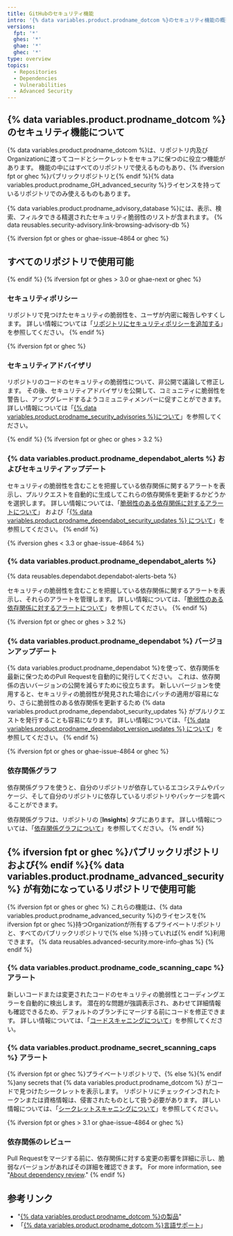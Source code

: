 ```yaml
---
title: GitHubのセキュリティ機能
intro: '{% data variables.product.prodname_dotcom %}のセキュリティ機能の概要。'
versions:
  fpt: '*'
  ghes: '*'
  ghae: '*'
  ghec: '*'
type: overview
topics:
  - Repositories
  - Dependencies
  - Vulnerabilities
  - Advanced Security
---
```


## {% data variables.product.prodname_dotcom %}のセキュリティ機能について

{% data variables.product.prodname_dotcom %}は、リポジトリ内及びOrganizationに渡ってコードとシークレットをセキュアに保つのに役立つ機能があります。 機能の中にはすべてのリポジトリで使えるものもあり、{% ifversion fpt or ghec %}パブリックリポジトリと{% endif %}{% data variables.product.prodname_GH_advanced_security %}ライセンスを持っているリポジトリでのみ使えるものもあります。

{% data variables.product.prodname_advisory_database %}には、表示、検索、フィルタできる精選されたセキュリティ脆弱性のリストが含まれます。 {% data reusables.security-advisory.link-browsing-advisory-db %}

{% ifversion fpt or ghes or ghae-issue-4864 or ghec %}
## すべてのリポジトリで使用可能
{% endif %}
{% ifversion fpt or ghes > 3.0 or ghae-next or ghec %}
### セキュリティポリシー

リポジトリで見つけたセキュリティの脆弱性を、ユーザが内密に報告しやすくします。 詳しい情報については「[リポジトリにセキュリティポリシーを追加する](/code-security/getting-started/adding-a-security-policy-to-your-repository)」を参照してください。
{% endif %}

{% ifversion fpt or ghec %}
### セキュリティアドバイザリ

リポジトリのコードのセキュリティの脆弱性について、非公開で議論して修正します。 その後、セキュリティアドバイザリを公開して、コミュニティに脆弱性を警告し、アップグレードするようコミュニティメンバーに促すことができます。 詳しい情報については「[{% data variables.product.prodname_security_advisories %}について](/github/managing-security-vulnerabilities/about-github-security-advisories)」を参照してください。

{% endif %}
{% ifversion fpt or ghec or ghes > 3.2 %}

### {% data variables.product.prodname_dependabot_alerts %} およびセキュリティアップデート

セキュリティの脆弱性を含むことを把握している依存関係に関するアラートを表示し、プルリクエストを自動的に生成してこれらの依存関係を更新するかどうかを選択します。 詳しい情報については、「[脆弱性のある依存関係に対するアラートについて](/github/managing-security-vulnerabilities/about-alerts-for-vulnerable-dependencies)」 および「[{% data variables.product.prodname_dependabot_security_updates %} について](/github/managing-security-vulnerabilities/about-dependabot-security-updates)」を参照してください。
{% endif %}

{% ifversion ghes < 3.3 or ghae-issue-4864 %}
### {% data variables.product.prodname_dependabot_alerts %}

{% data reusables.dependabot.dependabot-alerts-beta %}

セキュリティの脆弱性を含むことを把握している依存関係に関するアラートを表示し、それらのアラートを管理します。 詳しい情報については、「[脆弱性のある依存関係に対するアラートについて](/github/managing-security-vulnerabilities/about-alerts-for-vulnerable-dependencies)」を参照してください。
{% endif %}

{% ifversion fpt or ghec or ghes > 3.2 %}
### {% data variables.product.prodname_dependabot %} バージョンアップデート

{% data variables.product.prodname_dependabot %}を使って、依存関係を最新に保つためのPull Requestを自動的に発行してください。 これは、依存関係の古いバージョンの公開を減らすために役立ちます。 新しいバージョンを使用すると、セキュリティの脆弱性が発見された場合にパッチの適用が容易になり、さらに脆弱性のある依存関係を更新するため {% data variables.product.prodname_dependabot_security_updates %} がプルリクエストを発行することも容易になります。 詳しい情報については、「[{% data variables.product.prodname_dependabot_version_updates %} について](/github/administering-a-repository/about-dependabot-version-updates)」を参照してください。
{% endif %}

{% ifversion fpt or ghes or ghae-issue-4864 or ghec %}
### 依存関係グラフ
依存関係グラフを使うと、自分のリポジトリが依存しているエコシステムやパッケージ、そして自分のリポジトリに依存しているリポジトリやパッケージを調べることができます。

依存関係グラフは、リポジトリの [**Insights**] タブにあります。 詳しい情報については、「[依存関係グラフについて](/github/visualizing-repository-data-with-graphs/about-the-dependency-graph)」を参照してください。
{% endif %}

## {% ifversion fpt or ghec %}パブリックリポジトリおよび{% endif %}{% data variables.product.prodname_advanced_security %} が有効になっているリポジトリで使用可能

{% ifversion fpt or ghes or ghec %}
これらの機能は、{% data variables.product.prodname_advanced_security %}のライセンスを{% ifversion fpt or ghec %}持つOrganizationが所有するプライベートリポジトリと、すべてのパブリックリポジトリで{% else %}持っていれば{% endif %}利用できます。 {% data reusables.advanced-security.more-info-ghas %}
{% endif %}

### {% data variables.product.prodname_code_scanning_capc %} アラート

新しいコードまたは変更されたコードのセキュリティの脆弱性とコーディングエラーを自動的に検出します。 潜在的な問題が強調表示され、あわせて詳細情報も確認できるため、デフォルトのブランチにマージする前にコードを修正できます。 詳しい情報については、「[コードスキャニングについて](/github/finding-security-vulnerabilities-and-errors-in-your-code/about-code-scanning)」を参照してください。

### {% data variables.product.prodname_secret_scanning_caps %} アラート

{% ifversion fpt or ghec %}プライベートリポジトリで、{% else %}{% endif %}any secrets that {% data variables.product.prodname_dotcom %} がコードで見つけたシークレットを表示します。 リポジトリにチェックインされたトークンまたは資格情報は、侵害されたものとして扱う必要があります。 詳しい情報については、「[シークレットスキャニングについて](/github/administering-a-repository/about-secret-scanning)」を参照してください。

{% ifversion fpt or ghes > 3.1 or ghae-issue-4864 or ghec %}
### 依存関係のレビュー

Pull Requestをマージする前に、依存関係に対する変更の影響を詳細に示し、脆弱なバージョンがあればその詳細を確認できます。 For more information, see "[About dependency review](/code-security/supply-chain-security/about-dependency-review)."
{% endif %}

## 参考リンク
- "[{% data variables.product.prodname_dotcom %}の製品](/github/getting-started-with-github/githubs-products)"
- 「[{% data variables.product.prodname_dotcom %}言語サポート](/github/getting-started-with-github/github-language-support)」
